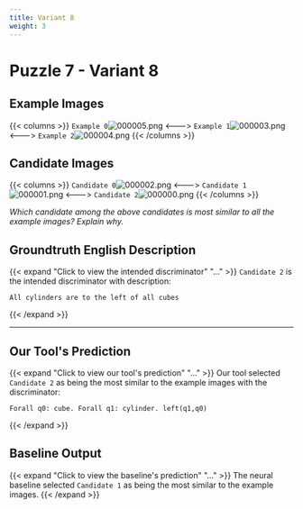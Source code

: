 ```yaml
---
title: Variant 8
weight: 3
---
```


# Puzzle 7 - Variant 8

## Example Images
{{< columns >}}
`Example 0`![000005.png](/clevr-variants/partition/fovariant-8/render/images/CLEVR_val_000005.png)
<--->
`Example 1`![000003.png](/clevr-variants/partition/fovariant-8/render/images/CLEVR_val_000003.png)
<--->
`Example 2`![000004.png](/clevr-variants/partition/fovariant-8/render/images/CLEVR_val_000004.png)
{{< /columns >}}

## Candidate Images
{{< columns >}}
`Candidate 0`![000002.png](/clevr-variants/partition/fovariant-8/render/images/CLEVR_val_000002.png)
<--->
`Candidate 1`![000001.png](/clevr-variants/partition/fovariant-8/render/images/CLEVR_val_000001.png)
<--->
`Candidate 2`![000000.png](/clevr-variants/partition/fovariant-8/render/images/CLEVR_val_000000.png)
{{< /columns >}}

*Which candidate among the above candidates is most similar to all the example images? Explain why.*

## Groundtruth English Description

{{< expand "Click to view the intended discriminator" "..." >}}
`Candidate 2` is the intended discriminator with description:
```plaintext 
All cylinders are to the left of all cubes
```
{{< /expand >}}

---



## Our Tool's Prediction

{{< expand "Click to view our tool's prediction" "..." >}}
Our tool selected `Candidate 2` as being the most similar to the example images with the discriminator:
```plaintext
Forall q0: cube. Forall q1: cylinder. left(q1,q0)
```
{{< /expand >}}



## Baseline Output

{{< expand "Click to view the baseline's prediction" "..." >}}
The neural baseline selected `Candidate 1` as being the most similar to the example images.
{{< /expand >}}

